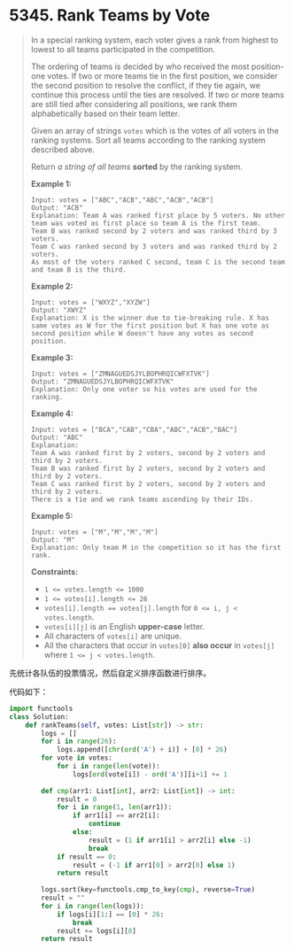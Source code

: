 # 5345. Rank Teams by Vote

> In a special ranking system, each voter gives a rank from highest to lowest to all teams participated in the competition.
>
> The ordering of teams is decided by who received the most position-one votes. If two or more teams tie in the first position, we consider the second position to resolve the conflict, if they tie again, we continue this process until the ties are resolved. If two or more teams are still tied after considering all positions, we rank them alphabetically based on their team letter.
>
> Given an array of strings `votes` which is the votes of all voters in the ranking systems. Sort all teams according to the ranking system described above.
>
> Return *a string of all teams* **sorted** by the ranking system.
>
>  
>
> **Example 1:**
>
> ```
> Input: votes = ["ABC","ACB","ABC","ACB","ACB"]
> Output: "ACB"
> Explanation: Team A was ranked first place by 5 voters. No other team was voted as first place so team A is the first team.
> Team B was ranked second by 2 voters and was ranked third by 3 voters.
> Team C was ranked second by 3 voters and was ranked third by 2 voters.
> As most of the voters ranked C second, team C is the second team and team B is the third.
> ```
>
> **Example 2:**
>
> ```
> Input: votes = ["WXYZ","XYZW"]
> Output: "XWYZ"
> Explanation: X is the winner due to tie-breaking rule. X has same votes as W for the first position but X has one vote as second position while W doesn't have any votes as second position. 
> ```
>
> **Example 3:**
>
> ```
> Input: votes = ["ZMNAGUEDSJYLBOPHRQICWFXTVK"]
> Output: "ZMNAGUEDSJYLBOPHRQICWFXTVK"
> Explanation: Only one voter so his votes are used for the ranking.
> ```
>
> **Example 4:**
>
> ```
> Input: votes = ["BCA","CAB","CBA","ABC","ACB","BAC"]
> Output: "ABC"
> Explanation: 
> Team A was ranked first by 2 voters, second by 2 voters and third by 2 voters.
> Team B was ranked first by 2 voters, second by 2 voters and third by 2 voters.
> Team C was ranked first by 2 voters, second by 2 voters and third by 2 voters.
> There is a tie and we rank teams ascending by their IDs.
> ```
>
> **Example 5:**
>
> ```
> Input: votes = ["M","M","M","M"]
> Output: "M"
> Explanation: Only team M in the competition so it has the first rank.
> ```
>
>  
>
> **Constraints:**
>
> - `1 <= votes.length <= 1000`
> - `1 <= votes[i].length <= 26`
> - `votes[i].length == votes[j].length` for `0 <= i, j < votes.length`.
> - `votes[i][j]` is an English **upper-case** letter.
> - All characters of `votes[i]` are unique.
> - All the characters that occur in `votes[0]` **also occur** in `votes[j]` where `1 <= j < votes.length`.

先统计各队伍的投票情况，然后自定义排序函数进行排序。

代码如下：

```python
import functools
class Solution:
    def rankTeams(self, votes: List[str]) -> str:
        logs = []
        for i in range(26):
            logs.append([chr(ord('A') + i)] + [0] * 26)
        for vote in votes:
            for i in range(len(vote)):
                logs[ord(vote[i]) - ord('A')][i+1] += 1
                
        def cmp(arr1: List[int], arr2: List[int]) -> int:
            result = 0
            for i in range(1, len(arr1)):
                if arr1[i] == arr2[i]:
                    continue
                else:
                    result = (1 if arr1[i] > arr2[i] else -1)
                    break
            if result == 0:
                result = (-1 if arr1[0] > arr2[0] else 1)
            return result
        
        logs.sort(key=functools.cmp_to_key(cmp), reverse=True)
        result = ""
        for i in range(len(logs)):
            if logs[i][1:] == [0] * 26:
                break
            result += logs[i][0]
        return result
        
```

